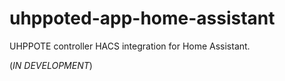 # uhppoted-app-home-assistant

UHPPOTE controller HACS integration for Home Assistant.

(_IN DEVELOPMENT_)


